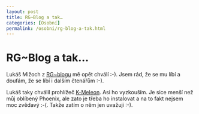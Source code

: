 ```yaml
---
layout: post
title: RG~Blog a tak…
categories: [Osobní]
permalink: /osobni/rg-blog-a-tak.html
---
```

# RG~Blog a tak…

Lukáš Mižoch z [RG~blogu](http://www.mizoch.net/blog/) mě opět chválí :-). Jsem rád, že se mu líbí a doufám, že se líbí i dalším čtenářům :-).

Lukáš taky chválil prohlížeč [K-Meleon](http://kmeleon.sourceforge.net/). Asi ho vyzkouším. Je sice menší než můj oblíbený Phoenix, ale zato je třeba ho instalovat a na to fakt nejsem moc zvědavý :-(. Takže zatím o něm jen uvažuji :-).

